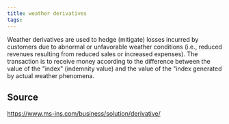 ```yaml
---
title: weather derivatives
tags: 
---
```


Weather derivatives are used to hedge (mitigate) losses incurred by customers due to abnormal or unfavorable weather conditions (i.e., reduced revenues resulting from reduced sales or increased expenses). The transaction is to receive money according to the difference between the value of the "index" (indemnity value) and the value of the "index generated by actual weather phenomena.

## Source
https://www.ms-ins.com/business/solution/derivative/